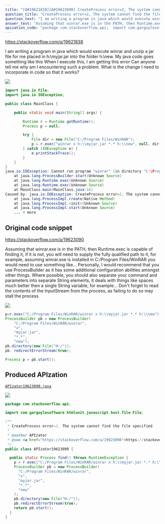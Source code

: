 ```yaml
---
title: "[Q#19621838][A#19623090] CreateProcess error=2, The system cannot find the file specified"
question_title: "CreateProcess error=2, The system cannot find the file specified"
question_text: "I am writing a program in java which would execute winrar and unzip a jar file for me placed in h:\\myjar.jar into the folder h:\\new. My java code goes something like this When I execute this, I am getting this error Can anyone tell me why am I encountering such a problem. What is the change I need to incorporate in code so that it works?"
answer_text: "Assuming that winrar.exe is in the PATH, then Runtime.exec is capable of finding it, if it is not, you will need to supply the fully qualified path to it, for example, assuming winrar.exe is installed in C:/Program Files/WinRAR you would need to use something like... Personally, I would recommend that you use ProcessBuilder as it has some additional configuration abilities amongst other things.  Where possible, you should also separate your command and parameters into separate String elements, it deals with things like spaces much better then a single String variable, for example... Don't forget to read the contents of the InputStream from the process, as failing to do so may stall the process"
apization_code: "package com.stackoverflow.api;  import com.gargoylesoftware.htmlunit.javascript.host.file.File;  /**  * CreateProcess error=2, The system cannot find the file specified  *  * @author APIzator  * @see <a href=\"https://stackoverflow.com/a/19623090\">https://stackoverflow.com/a/19623090</a>  */ public class APIzator19623090 {    public static Process find() throws RuntimeException {     p = r.exec(\"C:/Program Files/WinRAR/winrar x h:\\\\myjar.jar *.* h:\\\\new\");     ProcessBuilder pb = new ProcessBuilder(       \"C:/Program Files/WinRAR/winrar\",       \"x\",       \"myjar.jar\",       \"*.*\",       \"new\"     );     pb.directory(new File(\"H:/\"));     pb.redirectErrorStream(true);     return pb.start();   } }"
---
```


https://stackoverflow.com/q/19621838

I am writing a program in java which would execute winrar and unzip a jar file for me placed in h:\myjar.jar into the folder h:\new. My java code goes something like this
When I execute this, I am getting this error
Can anyone tell me why am I encountering such a problem. What is the change I need to incorporate in code so that it works?


<div class="code-logo"><img src="/stackoverflow.png" /></div>

```java
import java.io.File;
import java.io.IOException;

public class MainClass {

    public static void main(String[] args) {

        Runtime r = Runtime.getRuntime();
        Process p = null;

        try {
            File dir = new File("C:/Program Files/WinRAR");
            p = r.exec("winrar x h:\\myjar.jar *.* h:\\new", null, dir);
        } catch (IOException e) {
            e.printStackTrace();
        }
    }
}
java.io.IOException: Cannot run program "winrar" (in directory "C:\Program Files\WinRAR"): CreateProcess error=2, The system cannot find the file specified
    at java.lang.ProcessBuilder.start(Unknown Source)
    at java.lang.Runtime.exec(Unknown Source)
    at java.lang.Runtime.exec(Unknown Source)
    at MainClass.main(MainClass.java:16)
Caused by: java.io.IOException: CreateProcess error=2, The system cannot find the file specified
    at java.lang.ProcessImpl.create(Native Method)
    at java.lang.ProcessImpl.<init>(Unknown Source)
    at java.lang.ProcessImpl.start(Unknown Source)
    ... 4 more
```


## Original code snippet

https://stackoverflow.com/a/19623090

Assuming that winrar.exe is in the PATH, then Runtime.exec is capable of finding it, if it is not, you will need to supply the fully qualified path to it, for example, assuming winrar.exe is installed in C:/Program Files/WinRAR you would need to use something like...
Personally, I would recommend that you use ProcessBuilder as it has some additional configuration abilities amongst other things.  Where possible, you should also separate your command and parameters into separate String elements, it deals with things like spaces much better then a single String variable, for example...
Don&#x27;t forget to read the contents of the InputStream from the process, as failing to do so may stall the process

<div class="code-logo"><img src="/stackoverflow.png" /></div>

```java
p=r.exec("C:/Program Files/WinRAR/winrar x h:\\myjar.jar *.* h:\\new");
ProcessBuilder pb = new ProcessBuilder(
    "C:/Program Files/WinRAR/winrar",
    "x",
    "myjar.jar",
    "*.*",
    "new");
pb.directory(new File("H:/"));
pb. redirectErrorStream(true);

Process p = pb.start();
```

## Produced APIzation

[`APIzator19623090.java`](https://github.com/pasqualesalza/apization-temp-data/raw/master/search/APIzator19623090.java)

<div class="code-logo"><img src="/apizator.png" /></div>

```java
package com.stackoverflow.api;

import com.gargoylesoftware.htmlunit.javascript.host.file.File;

/**
 * CreateProcess error=2, The system cannot find the file specified
 *
 * @author APIzator
 * @see <a href="https://stackoverflow.com/a/19623090">https://stackoverflow.com/a/19623090</a>
 */
public class APIzator19623090 {

  public static Process find() throws RuntimeException {
    p = r.exec("C:/Program Files/WinRAR/winrar x h:\\myjar.jar *.* h:\\new");
    ProcessBuilder pb = new ProcessBuilder(
      "C:/Program Files/WinRAR/winrar",
      "x",
      "myjar.jar",
      "*.*",
      "new"
    );
    pb.directory(new File("H:/"));
    pb.redirectErrorStream(true);
    return pb.start();
  }
}

```